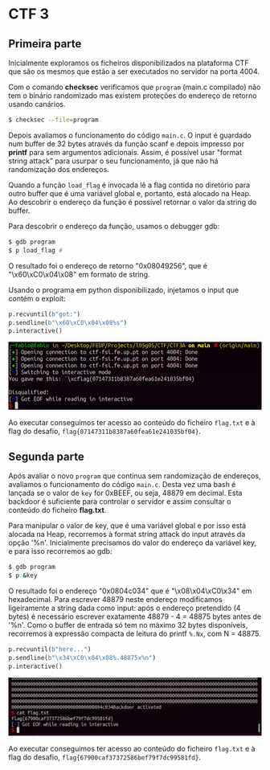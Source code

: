 # CTF 3

## Primeira parte

Inicialmente exploramos os ficheiros disponibilizados na plataforma CTF que são os mesmos que estão a ser executados no servidor na porta 4004. 

Com o comando **checksec** verificamos que `program` (main.c compilado) não tem o binário randomizado mas existem proteções do endereço de retorno usando canários. 

```bash
$ checksec --file=program
```

Depois avaliamos o funcionamento do código `main.c`. O input é guardado num buffer de 32 bytes através da função scanf e depois impresso por **printf** para sem argumentos adicionais. Assim, é possível usar "format string attack" para usurpar o seu funcionamento, já que não há randomização dos endereços.

Quando a função `load_flag` é invocada lê a flag contida no diretório para outro buffer que é uma variável global e, portanto, está alocado na Heap. Ao descobrir o endereço da função é possível retornar o valor da string do buffer.

Para descobrir o endereço da função, usamos o debugger gdb:

```bash
$ gdb program
$ p load_flag # 
```

O resultado foi o endereço de retorno "0x08049256", que é "\x60\xC0\x04\x08" em formato de string.

Usando o programa em python disponibilizado, injetamos o input que contém o exploit:

```python
p.recvuntil(b"got:")
p.sendline(b"\x60\xC0\x04\x08%s")
p.interactive()
```

![CTF 3 A](../../Images/ctf3task1.png)

Ao executar conseguimos ter acesso ao conteúdo do ficheiro `flag.txt` e à flag do desafio, `flag{07147311b8387a60fea61e241035bf04}`.

## Segunda parte

Após avaliar o novo `program` que continua sem randomização de endereços, avaliamos o funcionamento do código `main.c`. Desta vez uma bash é lançada se o valor de `key` for 0xBEEF, ou seja, 48879 em decimal. Esta backdoor é suficiente para controlar o servidor e assim consultar o conteúdo do ficheiro **flag.txt**.

Para manipular o valor de key, que é uma variável global e por isso está alocada na Heap, recorremos à format string attack do input através da opção '%n'. Inicialmente precisamos do valor do endereço da variável key, e para isso recorremos ao gdb:

```bash
$ gdb program
$ p &key
```

O resultado foi o endereço "0x0804c034" que é "\x08\x04\xC0\x34" em hexadecimal. Para escrever 48879 neste endereço modificamos ligeiramente a string dada como input: após o endereço pretendido (4 bytes) é necessário escrever exatamente 48879 - 4 = 48875 bytes antes de '%n'. Como o buffer de entrada só tem no máximo 32 bytes disponíveis, recorremos à expressão compacta de leitura do printf `%.Nx`, com N = 48875.

```python
p.recvuntil(b"here...")
p.sendline(b"\x34\xC0\x04\x08%.48875x%n")
p.interactive()
```

![CTF 3 B](../../Images/ctf3task2.png)

Ao executar conseguimos ter acesso ao conteúdo do ficheiro `flag.txt` e à flag do desafio, `flag{67900caf37372586bef79f7dc99581fd}`.
